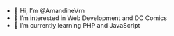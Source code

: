 - 👋 Hi, I’m @AmandineVrn
- 👀 I’m interested in Web Development and DC Comics
- 🌱 I’m currently learning PHP and JavaScript


<!---
MandinaVrn/MandinaVrn is a ✨ special ✨ repository because its `README.md` (this file) appears on your GitHub profile.
You can click the Preview link to take a look at your changes.
--->
